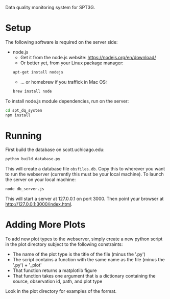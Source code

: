 Data quality monitoring system for SPT3G.

# Setup
The following software is required on the server side:
* node.js
  * Get it from the node.js website: https://nodejs.org/en/download/
  * Or better yet, from your Linux package manager:
  ```bash
  apt-get install nodejs
  ```
  * ... or homebrew if you traffick in Mac OS:
  ```bash
  brew install node
  ```

To install node.js module dependencies, run on the server:
```bash
cd spt_dq_system
npm install
```

# Running
First build the database on scott.uchicago.edu:
```bash
python build_database.py
```

This will create a database file `obsfiles.db`. Copy this to wherever you want to run the webserver (currently this must be your local machine). To launch the server on your local machine:
```bash
node db_server.js
```
This will start a server at 127.0.0.1 on port 3000. Then point your browser at http://127.0.0.1:3000/index.html.

# Adding More Plots
To add new plot types to the webserver, simply create a new python script in the plot directory subject to the following constraints:
* The name of the plot type is the title of the file (minus the '.py')
* The script contains a function with the same name as the file (minus the '.py') + '\_plot'
* That function returns a matplotlib figure
* That function takes one argument that is a dictionary containing the source, observation id, path, and plot type

Look in the plot directory for examples of the format.
